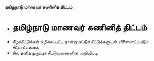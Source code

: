 **தமிழ்நாடு மாணவர் கணினித் திட்டம்**
- # தமிழ்நாடு மாணவர் கணினித் திட்டம்
- கீழ்ச்சீட்டுக்கள் கழிக்கப்பட்ட நான்கு கட்டுச் சீட்டுக்களுடன் விளையாட்ப்படும் சீட்டாட்டவகை
- சில தனித் துருப்புச் சீட்டுவகைகளின் அறிவிப்பு.

